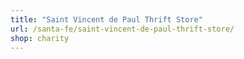 ```yaml
---
title: "Saint Vincent de Paul Thrift Store"
url: /santa-fe/saint-vincent-de-paul-thrift-store/
shop: charity
---
```


